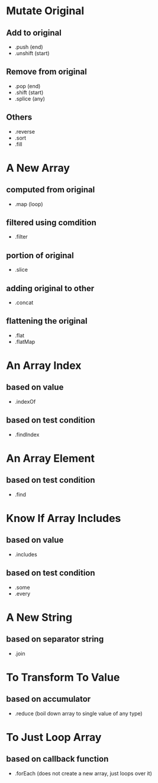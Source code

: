 # Mutate Original
## Add to original
- .push (end)
- .unshift (start)
## Remove from original
- .pop (end)
- .shift (start)
- .splice (any)
## Others
- .reverse
- .sort
- .fill

# A New Array
## computed from original
- .map (loop)
## filtered using comdition
- .filter
## portion of original
- .slice
## adding original to other
- .concat
## flattening the original
- .flat
- .flatMap

# An Array Index
## based on value
- .indexOf
## based on test condition
- .findIndex

# An Array Element
## based on test condition
- .find

# Know If Array Includes
## based on value
- .includes
## based on test condition
- .some
- .every

# A New String
## based on separator string
- .join

# To Transform To Value
## based on accumulator
- .reduce (boil down array to single value of any type)

# To Just Loop Array
## based on callback function
- .forEach (does not create a new array, just loops over it)